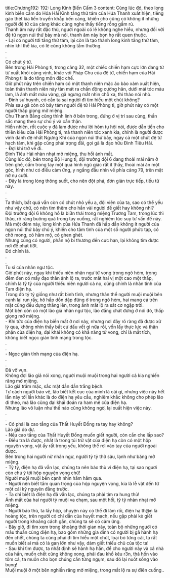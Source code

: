 title:Chương192: 192: Long Kình Biển Cấm 3
content:
Cùng lúc đó, theo long kình biển cấm do Hóa Hải Kinh tầng thứ tám của Hứa Thanh xuất hiện, tiếng gào thét kia liền truyền khắp bến cảng, khiến cho cũng có không ít những người đệ tử của cảng khác cũng nghe thấy tiếng rồng gầm rú.<br>Thanh âm này rất đặc thù, người ngoài có lẽ không nghe hiểu, nhưng đối với đệ tử ngọn núi thứ bảy mà nói, thanh âm này bọn họ rất quen thuộc.<br>- Lại có người tới tầng thứ tám, lại còn là tạo thành long kình tầng thứ tám, nhìn khí thế kia, có lẽ cũng không tầm thường.<br>.<br>.<br>Có chút ý tứ.<br>Bên trong Hải Phòng ti, trong cảng 32, một chiếc chiến hạm cực lớn đang từ từ xuất khỏi cảng vịnh, khác với Pháp Chu của đệ tử, chiến hạm của Hải Phòng ti là do tông môn đặc chế.<br>Giờ phút này trên chiến hạm có một thanh niên mặc áo bào xám xuất hiện, toàn thân thanh niên này tản mát ra chấn động cường hãn, dưới mái tóc màu lam, là ánh mắt màu vàng, gã ngưng mắt nhìn chỗ xa, thì thào nói nhỏ.<br>- Đinh sư huynh, có cần ta sai người đi tìm hiểu một chút không?<br>Phía sau gã còn có bảy tám người đệ tử Hải Phòng ti, giờ phút này có một người thấp giọng mở miệng.<br>Chu Thanh Bằng cũng thình lình ở bên trong, đứng ở vị trí sau cùng, thần sắc mang theo sự chú ý và cẩn thận.<br>Hiển nhiên, rốt cuộc y đã làm được như lời hôm tụ hội nói, được dẫn tiến cho thiên kiêu của Hải Phòng ti, mà thanh niên tóc xanh kia, chính là người được vinh danh đệ nhất Ngưng Khí của ngọn núi thứ bảy, ngay cả một chút đệ tử hạch tâm, khi gặp cũng phải trọng đãi, gọi gã là đạo hữu Đinh Tiêu Hải.<br>- Đợi khi trở về đi.<br>Đinh Tiêu Hải nhàn nhạt mở miệng, thu hồi ánh mắt.<br>Cùng lúc đó, bên trong Bộ Hung ti, đội trưởng đội 6 đang thoải mái nằm ở trên ghế, cầm trong tay một quả hình ngũ giác rất ít thấy, thoải mái ăn một góc, hình như có điều cảm ứng, y ngẩng đầu nhìn về phía cảng 79, trên mặt nở nụ cười.<br>- Đây là trong lòng thông suốt, cho nên đột phá, đơn giản trực tiếp, tiểu tử này.<br>.<br>.<br>Ta thích, bất quá vẫn còn có chút nhỏ yếu a, đội viên của ta, sao có thể yếu như vậy chứ, có nên tìm thêm cho hắn vài người để giết hay không nhỉ?<br>Đội trường đội 6 không hổ là bi3n thái trong miệng Trương Tam, trong lúc thì thào, rõ ràng buông quả trong tay xuống, rất nghiêm túc suy tư vấn đề này.<br>Mà một đêm này, long kình của Hứa Thanh đã hấp dẫn không ít người của ngọn núi thứ bảy chú ý, khiến cho tâm tình của một số người phức tạp, có chờ mong, có hâm mộ, có ghen ghét.<br>Nhưng cũng có người, phẫn nộ bi thương đến cực hạn, lại không tìm được nơi để phát ti3t.<br>Đó chính là.<br>.<br>.<br>Tu sĩ của nhân ngư tộc.<br>Giờ phút này, ngay khi thiếu niên nhân ngư tử vong trong ngõ hẻm, trong đêm đen có mấy đạo thân ảnh lộ ra, trước mắt hai vị một cao một thấp, chính là tỷ tỷ của người thiếu niên người cá nọ, cũng chính là nhân tình của Tam điện hạ.<br>Trong đó tỷ tỷ giống như rất bình tĩnh, nhưng thân thể người muội muội bên cạnh lại run rẩy, hô hấp dồn dập đứng ở trong ngõ hẻm, hai mang cá trên mặt cũng đều dựng thẳng lên, trong ánh mắt lộ ra sát cơ ngập trời.<br>Một bên còn có một lão giả nhân ngư tộc, lão đắng chát đứng ở nơi đó, thấp giọng mở miệng.<br>- Khí tức của điện hạ biến mất ở nơi này, nhưng nơi đây rõ ràng đã được xử lý qua, không nhìn thấy bất cứ dấu vết gì nữa rồi, vốn lấy thực lực và thân phận của điện hạ, đại khái không có khả năng tử vong, chỉ là mất tích, không biết ngọc giản tính mạng trong tộc.<br>.<br>.<br>- Ngọc giản tính mạng của điện hạ.<br>.<br>.<br>Đã vỡ vụn.<br>Không đợi lão giả nói xong, người muội muội trong hai người cá kia nghiến răng mở miệng.<br>Lão giả trầm mặc, sắc mặt dần dần trắng bệch.<br>Tư cách người bảo vệ, lão biết kết cục của mình là cái gì, nhưng việc này hết lần này tới lần khác là do điện hạ yêu cầu, nghiêm khắc không cho phép lão đi theo, mà lão cũng đại khái đoán ra ham mê của điện hạ.<br>Nhưng lão vô luận như thế nào cũng không ngờ, lại xuất hiện việc này.<br>.<br>.<br>- Có phải là cao tầng của Thất Huyết Đồng ra tay hay không?<br>Lão giả do dự.<br>- Nếu cao tầng của Thất Huyết Đồng muốn giết người, còn cần che lấp sao?<br>- Điều tra là được, nhất là trong túi trữ vật của điện hạ còn có một hộp nguyện vọng, vật ấy rất trọng yếu, không thể rơi vào tay của người ngoài được.<br>Bên trong hai người nữ nhân ngư, người tỷ tỷ thở sâu, lạnh như băng mở miệng.<br>- Tỷ tỷ, điện hạ đã vẫn lạc, chúng ta nên báo thù vì điện hạ, tại sao ngươi còn chú ý tới hộp nguyện vọng chứ!<br>Người muội muội bên cạnh nhìn hằm hằm qua.<br>- Ngươi nên biết tầm quan trọng của hộp nguyện vọng, kia là lễ vật đến từ một cái kỷ nguyên đằng trước.<br>- Ta chỉ biết là điện hạ đã vẫn lạc, chúng ta phải tìm ra hung thủ!<br>Ánh mắt của hai người tỷ muội va chạm, sau một hồi, tỷ tỷ nhàn nhạt mở miệng.<br>- Ngươi báo thù, ta lấy hộp, chuyện này có thể đi làm rồi, điện hạ th@n là hoàng tộc, trên người có chỉ dẫn của huyết mạch, nếu gặp phải kẻ giết người trong khoảng cách gần, chúng ta sẽ có cảm ứng.<br>- Bây giờ, đi tìm xem trong khoảng thời gian này, toàn bộ những người có mâu thuẫn cùng điện hạ, bao gồm những gia đình có người bị gã hành hạ đến chết, chúng ta cũng phải đi tìm hiểu một chút, loại bỏ từng cái, ta rất muốn biết ai mà có lá gan lớn như vậy, dám giết thiếu chủ của tộc ta!<br>- Sau khi tìm được, ta nhất định sẽ hành hạ hắn, để cho người này và cả nhà của hắn, muốn chết cũng không xong, phải đau khổ kêu r3n, thả hồn vào tôm cá, ta muốn cho bọn chúng cắn từng ngụm, sau đó lại nuốt sống vào bụng!<br>Muội muội ở một bên nghiến răng mở miệng, trong mắt lộ ra sự điên cuồng..<br>